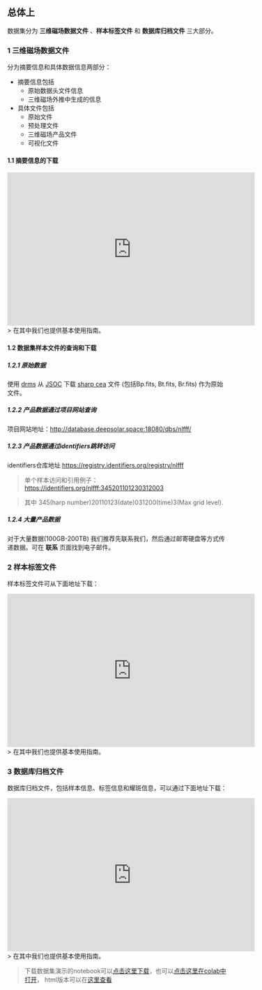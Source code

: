 



## 总体上

数据集分为 **三维磁场数据文件** 、**样本标签文件** 和 **数据库归档文件** 三大部分。

### 1 三维磁场数据文件

分为摘要信息和具体数据信息两部分：

+ 摘要信息包括
    + 原始数据头文件信息
    + 三维磁场外推中生成的信息
+ 具体文件包括
    + 原始文件
    + 预处理文件
    + 三维磁场产品文件
    + 可视化文件

#### 1.1 摘要信息的下载
<iframe src="https://widgets.figshare.com/articles/21760598/embed?show_title=1" width="568" height="351" allowfullscreen frameborder="0"></iframe>
> 在其中我们也提供基本使用指南。

#### 1.2 数据集样本文件的查询和下载

##### 1.2.1 原始数据
使用 [drms](https://github.com/mbobra/SHARPs) 从 [JSOC](http://jsoc.stanford.edu) 下载 [sharp cea](http://jsoc.stanford.edu/doc/data/hmi/sharp/sharp.htm) 文件 (包括Bp.fits, Bt.fits, Br.fits) 作为原始文件。


##### 1.2.2 产品数据通过项目网站查询

项目网站地址：http://database.deepsolar.space:18080/dbs/nlfff/

##### 1.2.3 产品数据通过identifiers跳转访问

identifiers仓库地址 <https://registry.identifiers.org/registry/nlfff>

> 单个样本访问和引用例子：<https://identifiers.org/nlfff:345201101230312003>

> 其中 345(harp number)20110123(date)031200(time)3(Max grid level).

##### 1.2.4 大量产品数据

对于大量数据(100GB-200TB) 我们推荐先联系我们，然后通过邮寄硬盘等方式传递数据。可在 **联系** 页面找到电子邮件。




### 2 样本标签文件

样本标签文件可从下面地址下载：

<iframe src="https://widgets.figshare.com/articles/21760637/embed?show_title=1" width="568" height="351" allowfullscreen frameborder="0"></iframe>
> 在其中我们也提供基本使用指南。



### 3 数据库归档文件

数据库归档文件，包括样本信息、标签信息和耀斑信息，可以通过下面地址下载：
<iframe src="https://widgets.figshare.com/articles/21760658/embed?show_title=1" width="568" height="351" allowfullscreen frameborder="0"></iframe>
> 在其中我们也提供基本使用指南。


> 下载数据集演示的notebook可以[点击这里下载](https://github.com/deepsolar/pynlfff/blob/main/test/guide/Dataset_nlfff_and_pynlfff_base_use_zh.ipynb)，也可以[点击这里在colab中打开](https://colab.research.google.com/drive/1tbDwW0dr25txDv9L_SeepnRBbmHB2j9p?usp=sharing)， html版本可以在[这里查看](https://nlfff.dataset.deepsolar.space/zh/guide/Dataset_nlfff_and_pynlfff_base_use_zh.html)




